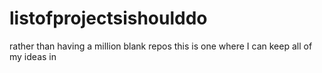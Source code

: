 # listofprojectsishoulddo
rather than having a million blank repos this is one where I can keep all of my ideas in 
